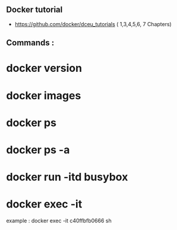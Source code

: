 ## Docker tutorial
 - https://github.com/docker/dceu_tutorials ( 1,3,4,5,6, 7 Chapters)


## Commands : 
# docker version
# docker images
# docker ps
# docker ps -a
# docker run -itd busybox
# docker exec -it <container id> <command>
example :  docker exec -it c40ffbfb0666 sh
